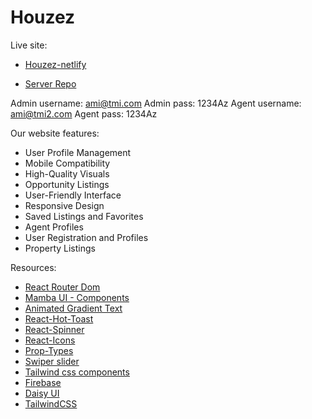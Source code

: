 # Houzez

Live site:

- [Houzez-netlify](https://mh-assignment-twelve.netlify.app/)

- [Server Repo](https://github.com/Merajul09/houzez-server)

Admin username: ami@tmi.com
Admin pass: 1234Az
Agent username: ami@tmi2.com
Agent pass: 1234Az

Our website features:

- User Profile Management
- Mobile Compatibility
- High-Quality Visuals
- Opportunity Listings
- User-Friendly Interface
- Responsive Design
- Saved Listings and Favorites
- Agent Profiles
- User Registration and Profiles
- Property Listings

Resources:

- [React Router Dom](https://reactrouter.com/en/main)
- [Mamba UI - Components](https://mambaui.com/components)
- [Animated Gradient Text](https://www.andrealves.dev/blog/how-to-make-an-animated-gradient-text-with-tailwindcss/)
- [React-Hot-Toast](https://react-hot-toast.com/)
- [React-Spinner](https://www.npmjs.com/package/react-spinners)
- [React-Icons](https://react-icons.github.io/react-icons/)
- [Prop-Types](https://www.npmjs.com/package/prop-types)
- [Swiper slider](https://swiperjs.com/react)
- [Tailwind css components](https://tailwindcomponents.com/components)
- [Firebase](https://firebase.google.com/)
- [Daisy UI](https://daisyui.com/)
- [TailwindCSS](https://tailwindcss.com/)
